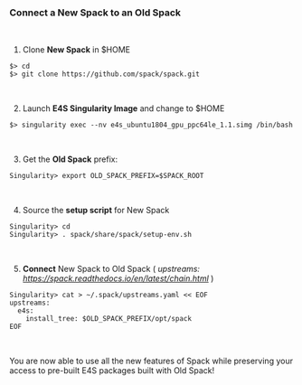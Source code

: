 ### Connect a New Spack to an Old Spack

<br>


1. Clone <b>New Spack</b> in $HOME
```
$> cd
$> git clone https://github.com/spack/spack.git
```

<br>

2. Launch <b>E4S Singularity Image</b> and change to $HOME
```
$> singularity exec --nv e4s_ubuntu1804_gpu_ppc64le_1.1.simg /bin/bash
```

<br>

3. Get the <b>Old Spack</b> prefix:
```
Singularity> export OLD_SPACK_PREFIX=$SPACK_ROOT
```

<br>

4. Source the <b>setup script</b> for New Spack
```
Singularity> cd
Singularity> . spack/share/spack/setup-env.sh
```

<br>

5. <b>Connect</b> New Spack to Old Spack ( <i>upstreams: https://spack.readthedocs.io/en/latest/chain.html</i> )
```
Singularity> cat > ~/.spack/upstreams.yaml << EOF
upstreams:
  e4s:
    install_tree: $OLD_SPACK_PREFIX/opt/spack
EOF
```


<br>

You are now able to use all the new features of Spack while preserving your access to pre-built E4S packages built with Old Spack!
